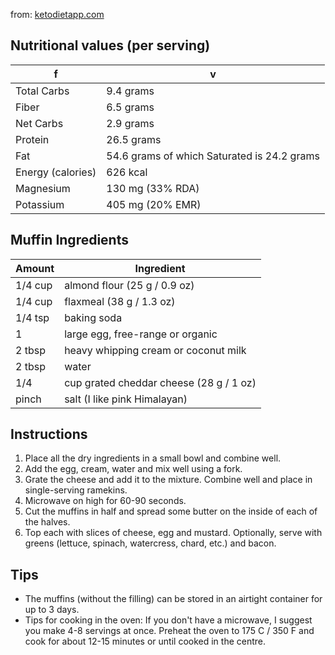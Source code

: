 from: [ketodietapp.com](https://ketodietapp.com/Blog/post/2015/06/09/quick-keto-mcmuffins)

## Nutritional values (per serving)

| f | v |
| --- | --- |
| Total Carbs | 9.4 grams |
| Fiber | 6.5 grams |
| Net Carbs | 2.9 grams |
| Protein | 26.5  grams |
| Fat | 54.6  grams of which Saturated  is 24.2  grams |
| Energy (calories) | 626 kcal |
| Magnesium | 130 mg (33% RDA) |
| Potassium | 405 mg (20% EMR) |

## Muffin Ingredients

| Amount | Ingredient |
| --- | --- |
| 1/4 cup | almond flour (25 g / 0.9 oz) |
| 1/4 cup | flaxmeal (38 g / 1.3 oz) |
| 1/4 tsp | baking soda |
| 1 | large egg, free-range or organic |
| 2 tbsp | heavy whipping cream or coconut milk |
| 2 tbsp | water |
| 1/4 | cup grated cheddar cheese (28 g / 1 oz) |
| pinch | salt (I like pink Himalayan) |

## Instructions

1. Place all the dry ingredients in a small bowl and combine well.
2. Add the egg, cream, water and mix well using a fork.
3. Grate the cheese and add it to the mixture. Combine well and place in single-serving ramekins.
4. Microwave on high for 60-90 seconds.
5. Cut the muffins in half and spread some butter on the inside of each of the halves.
6. Top each with slices of cheese, egg and mustard. Optionally, serve with greens (lettuce, spinach, watercress, chard, etc.) and bacon.

## Tips
* The muffins (without the filling) can be stored in an airtight container for up to 3 days.
* Tips for cooking in the oven: If you don't have a microwave, I suggest you make 4-8 servings at once. Preheat the oven to 175 C / 350 F and cook for about 12-15 minutes or until cooked in the centre.


